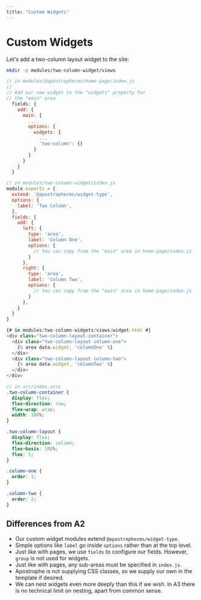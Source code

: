 ```yaml
---
title: "Custom Widgets"
---
```


# Custom Widgets

Let's add a two-column layout widget to the site:

```bash
mkdir -p modules/two-column-widget/views
```

```js
// in modules/@apostrophecms/home-page/index.js
//
// Add our new widget to the "widgets" property for
// the "main" area
  fields: {
    add: {
      main: {
        ...
        options: {
          widgets: {
            ...
            'two-column': {}
          }
        }
      }
    }
  }
```

```js
// in modules/two-column-widget/index.js
module.exports = {
  extend: '@apostrophecms/widget-type',
  options: {
    label: 'Two Column',
  },
  fields: {
    add: {
      left: {
        type: 'area',
        label: 'Column One',
        options: {
          // You can copy from the "main" area in home-page/index.js
        }
      },
      right: {
        type: 'area',
        label: 'Column Two',
        options: {
          // You can copy from the "main" area in home-page/index.js
        }
      },
    }
  }
}
```

```js
{# in modules/two-column-widgets/views/widget.html #}
<div class="two-column-layout-container">
  <div class="two-column-layout column-one">
    {% area data.widget, 'columnOne' %}
  </div>
  <div class="two-column-layout column-two">
    {% area data.widget, 'columnTwo' %}
  </div>
</div>
```

```scss
// in src/index.scss
.two-column-container {
  display: flex;
  flex-direction: row;
  flex-wrap: wrap;
  width: 100%;
}

.two-column-layout {
  display: flex;
  flex-direction: column;
  flex-basis: 100%;
  flex: 1;
}

.column-one {
  order: 1;
}

.column-two {
  order: 2;
}
```

## Differences from A2

* Our custom widget modules extend `@apostrophecms/widget-type`.
* Simple options like `label` go inside `options` rather than at the top level.
* Just like with pages, we use `fields` to configure our fields. However, `group` is not used for widgets.
* Just like with pages, any sub-areas must be specified in `index.js`.
* Apostrophe is not supplying CSS classes, so we supply our own in the template if desired.
* We can nest widgets even more deeply than this if we wish. In A3 there is no technical limit on nesting, apart from common sense.
